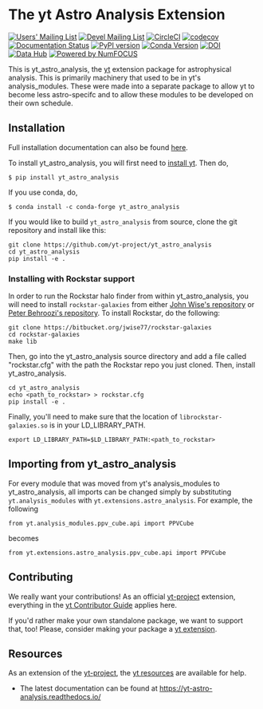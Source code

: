 # The yt Astro Analysis Extension

[![Users' Mailing List](https://img.shields.io/badge/Users-List-lightgrey.svg)](https://mail.python.org/archives/list/yt-users@python.org//)
[![Devel Mailing List](https://img.shields.io/badge/Devel-List-lightgrey.svg)](https://mail.python.org/archives/list/yt-dev@python.org//)
[![CircleCI](https://circleci.com/gh/yt-project/yt_astro_analysis.svg?style=svg)](https://circleci.com/gh/yt-project/yt_astro_analysis)
[![codecov](https://codecov.io/gh/yt-project/yt_astro_analysis/branch/main/graph/badge.svg)](https://codecov.io/gh/yt-project/yt_astro_analysis)
[![Documentation Status](https://readthedocs.org/projects/yt-astro-analysis/badge/?version=latest)](https://yt-astro-analysis.readthedocs.io/en/latest/?badge=latest)
[![PyPI version](https://badge.fury.io/py/yt-astro-analysis.svg)](https://badge.fury.io/py/yt-astro-analysis)
[![Conda Version](https://img.shields.io/conda/vn/conda-forge/yt_astro_analysis.svg)](https://anaconda.org/conda-forge/yt_astro_analysis)
[![DOI](https://zenodo.org/badge/DOI/10.5281/zenodo.1458961.svg)](https://doi.org/10.5281/zenodo.1458961)
[![Data Hub](https://img.shields.io/badge/data-hub-orange.svg)](https://hub.yt/)
[![Powered by NumFOCUS](https://img.shields.io/badge/powered%20by-NumFOCUS-orange.svg?style=flat&colorA=E1523D&colorB=007D8A)](https://numfocus.org)

This is yt_astro_analysis, the [yt](https://github.com/yt-project/yt) extension
package for astrophysical analysis.  This is primarily machinery that used to be
in yt's analysis_modules.  These were made into a separate package to allow yt to
become less astro-specifc and to allow these modules to be developed on their own
schedule.

## Installation

Full installation documentation can also be found
[here](https://yt-astro-analysis.readthedocs.io/en/latest/Installation.html).

To install yt_astro_analysis, you will first need to
[install yt](https://github.com/yt-project/yt#installation). Then do,

```
$ pip install yt_astro_analysis
```

If you use conda, do,

```
$ conda install -c conda-forge yt_astro_analysis
```

If you would like to build `yt_astro_analysis` from source, clone the git
repository and install like this:

```
git clone https://github.com/yt-project/yt_astro_analysis
cd yt_astro_analysis
pip install -e .
```

### Installing with Rockstar support

In order to run the Rockstar halo finder from within yt_astro_analysis, you will
need to install ``rockstar-galaxies`` from either
[John Wise's
repository](https://bitbucket.org/jwise77/rockstar-galaxies) or [Peter
Behroozi's
repository](https://bitbucket.org/pbehroozi/rockstar-galaxies). To
install Rockstar, do the following:

```
git clone https://bitbucket.org/jwise77/rockstar-galaxies
cd rockstar-galaxies
make lib
```

Then, go into the yt_astro_analysis source directory and add a file called
"rockstar.cfg" with the path the Rockstar repo you just cloned.  Then, install
yt_astro_analysis.

```
cd yt_astro_analysis
echo <path_to_rockstar> > rockstar.cfg
pip install -e .
```

Finally, you'll need to make sure that the location of
``librockstar-galaxies.so`` is in your LD_LIBRARY_PATH.

```
export LD_LIBRARY_PATH=$LD_LIBRARY_PATH:<path_to_rockstar>
```

## Importing from yt_astro_analysis

For every module that was moved from yt's analysis_modules to yt_astro_analysis,
all imports can be changed simply by substituting ``yt.analysis_modules`` with
``yt.extensions.astro_analysis``.  For example, the following

```
from yt.analysis_modules.ppv_cube.api import PPVCube
```
becomes
```
from yt.extensions.astro_analysis.ppv_cube.api import PPVCube
```

## Contributing

We really want your contributions!  As an official
[yt-project](https://yt-project.org/) extension, everything in the
[yt Contributor Guide](https://github.com/yt-project/yt#contributing) applies
here.

If you'd rather make your own standalone package, we want to support that, too!
Please, consider making your package a
[yt extension](https://yt-project.org/extensions.html).

## Resources

As an extension of the [yt-project](https://yt-project.org/), the
[yt resources](https://github.com/yt-project/yt#resources) are available for help.

 * The latest documentation can be found at https://yt-astro-analysis.readthedocs.io/
